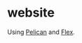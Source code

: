 # website

Using [Pelican](https://getpelican.com/) and [Flex](https://github.com/alexandrevicenzi/Flex).
